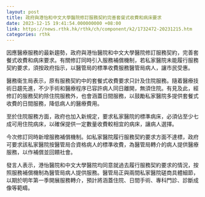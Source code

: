 ```yaml
---
layout: post
title: 政府與港怡和中文大學醫院修訂服務契約完善套餐式收費和病床要求
date: 2023-12-15 19:41:54.000000000 +08:00
link: https://news.rthk.hk/rthk/ch/component/k2/1732472-20231215.htm
categories: rthk
---
```


因應醫療服務的最新趨勢，政府與港怡醫院和中文大學醫院修訂服務契約，完善套餐式收費和病床要求。有關修訂同時引入服務補償機制，若私家醫院未能履行服務契約要求，須按政府指示，以醫管局的標準收費服務醫管局病人，讓市民受惠。

醫務衞生局表示，原有服務契約中的套餐式收費要求只計及住院服務。隨着醫療技術日趨先進，不少手術和醫療程序已容許病人同日離開，無須住院。有見及此，經修訂的服務契約除住院服務外，也會涵蓋日間服務，以鼓勵私家醫院多提供套餐式收費的日間服務，降低病人的醫療費用。
 
至於住院服務方面，政府也加入新規定，要求私家醫院的標準病床，必須佔至少七成可用住院病床，以確保提供一定數量收費較相宜的病床，讓病人選擇。

今次修訂同時新增服務補償機制。如私家醫院履行服務契約要求方面不達標，政府可要求該私家醫院按醫管局合資格病人的標準收費，為醫管局轉介的病人提供醫療服務，以作補償並回饋社會。
 
發言人表示，港怡醫院和中文大學醫院均同意就過去履行服務契約要求的情況，按照服務補償機制為醫管局病人提供服務。醫管局正與兩間私家醫院磋商具體細節，以期於明年第一季開展服務轉介，預計將涵蓋住院、日間手術、專科門診、診斷成像等範疇。
